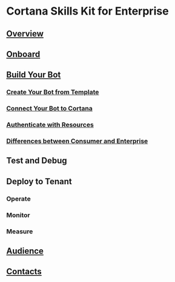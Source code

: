 # Cortana Skills Kit for Enterprise  

## [Overview](./overview.md)  

## [Onboard](./onboard.md)  

## [Build Your Bot](./build-your-bot.md)

### [Create Your Bot from Template](/create-bot-template.md)
### [Connect Your Bot to Cortana](./connect-your-bot.md)
### [Authenticate with Resources](./authenticate.md)
### [Differences between Consumer and Enterprise](./compare.md)

## Test and Debug

## Deploy to Tenant

### Operate
### Monitor
### Measure

## [Audience](./audience.md)  
 
## [Contacts](./contacts.md)  

